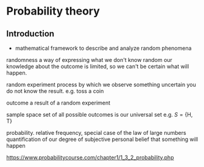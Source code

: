# Probability theory



## Introduction

- mathematical framework to describe and analyze random phenomena

randomness
a way of expressing what we don't know
random
our knowledge about the outcome is limited, so we can't be certain what will happen.

random experiment
process by which we observe something uncertain
  you do not know the result.
e.g. toss a coin

outcome
a result of a random experiment

sample space
set of all possible outcomes
is our universal set
e.g. $S = \{\text{H}, \text{T}\}$


probability.
relative frequency, special case of the law of large numbers
quantification of our degree of subjective personal belief that something will happen

<!-- todo: continue -->
https://www.probabilitycourse.com/chapter1/1_3_2_probability.php
